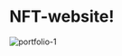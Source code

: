 # NFT-website!

![portfolio-1](https://user-images.githubusercontent.com/125955648/229011794-9b98fae5-6c0e-4784-b1f6-246dcfc85d32.jpg)
